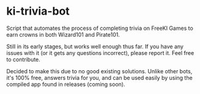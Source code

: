 # ki-trivia-bot
 Script that automates the process of completing trivia on FreeKI Games to earn crowns in both Wizard101 and Pirate101.
 
 Still in its early stages, but works well enough thus far. If you have any issues with it (or it gets any questions incorrect), please report it. Feel free to contribute.
 
 Decided to make this due to no good existing solutions. Unlike other bots, it's 100% free, answers trivia for you, and can be used easily by using the compiled app found in releases (coming soon).  
